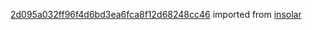 [2d095a032ff96f4d6bd3ea6fca8f12d68248cc46](https://github.com/insolar/insolar/commit/2d095a032ff96f4d6bd3ea6fca8f12d68248cc46) imported from [insolar](https://github.com/insolar/insolar)

